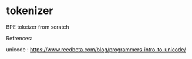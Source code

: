 # tokenizer
BPE tokeizer from scratch


Refrences:

  unicode : https://www.reedbeta.com/blog/programmers-intro-to-unicode/
  
